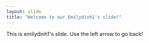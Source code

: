 ```yaml
---
layout: slide
title: "Welcome to our Emilydinh1's slide!"
---
```

This is emilydinh1's slide.
Use the left arrow to go back!
